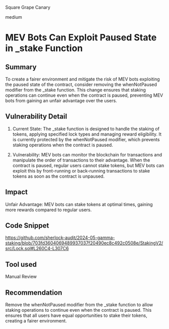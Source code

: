 Square Grape Canary

medium

# MEV Bots Can Exploit Paused State in _stake Function

## Summary
To create a fairer environment and mitigate the risk of MEV bots exploiting the paused state of the contract, consider removing the whenNotPaused modifier from the _stake function. This change ensures that staking operations can continue even when the contract is paused, preventing MEV bots from gaining an unfair advantage over the users.

## Vulnerability Detail
1. Current State:
The _stake function is designed to handle the staking of tokens, applying specified lock types and managing reward eligibility.
It is currently protected by the whenNotPaused modifier, which prevents staking operations when the contract is paused.

2. Vulnerability:
MEV bots can monitor the blockchain for transactions and manipulate the order of transactions to their advantage.
When the contract is paused, regular users cannot stake tokens, but MEV bots can exploit this by front-running or back-running transactions to stake tokens as soon as the contract is unpaused.

## Impact
Unfair Advantage: MEV bots can stake tokens at optimal times, gaining more rewards compared to regular users.


## Code Snippet

https://github.com/sherlock-audit/2024-05-gamma-staking/blob/703fd3604069489937037f20490ec8c492c0508e/StakingV2/src/Lock.sol#L260C4-L307C6

## Tool used

Manual Review

## Recommendation

Remove the whenNotPaused modifier from the _stake function to allow staking operations to continue even when the contract is paused.
This ensures that all users have equal opportunities to stake their tokens, creating a fairer environment.